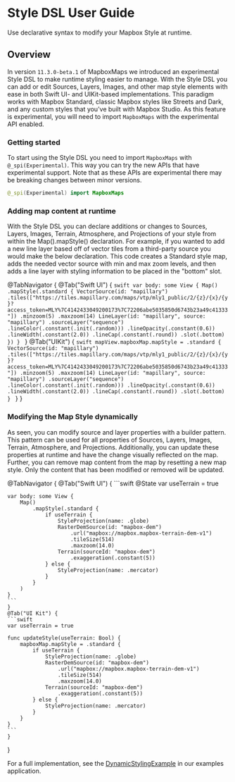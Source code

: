 # Style DSL User Guide

Use declarative syntax to modify your Mapbox Style at runtime. 

## Overview

In version `11.3.0-beta.1` of MapboxMaps we introduced an experimental Style DSL to make runtime styling easier to manage. With the Style DSL you can add or edit Sources, Layers, Images, and other map style elements with ease in both Swift UI- and UIKit-based implementations. This paradigm works with Mapbox Standard, classic Mapbox styles like Streets and Dark, and any custom styles that you've built with Mapbox Studio. As this feature is experimental, you will need to import `MapboxMaps` with the experimental API enabled. 

### Getting started

To start using the Style DSL you need to import `MapboxMaps` with `@_spi(Experimental)`. This way you can try the new APIs that have experimental support. Note that as these APIs are experimental there may be breaking changes between minor versions.

```swift
@_spi(Experimental) import MapboxMaps
```

### Adding map content at runtime

With the Style DSL you can declare additions or changes to Sources, Layers, Images, Terrain, Atmosphere, and Projections of your style from within the Map().mapStyle() declaration. For example, if you wanted to add a new line layer based off of vector tiles from a third-party source you would make the below declaration. This code creates a Standard style map, adds the needed vector source with min and max zoom levels, and then adds a line layer with styling information to be placed in the "bottom" slot. 

@TabNavigator {
    @Tab("Swift UI") {
    ```swift
    var body: some View {
        Map()
            .mapStyle(.standard {
                VectorSource(id: "mapillary")
                    .tiles(["https://tiles.mapillary.com/maps/vtp/mly1_public/2/{z}/{x}/{y}?access_token=MLY%7C4142433049200173%7C72206abe5035850d6743b23a49c41333"])
                    .minzoom(5)
                    .maxzoom(14)
                LineLayer(id: "mapillary", source: "mapillary")
                    .sourceLayer("sequence")
                    .lineColor(.constant(.init(.random)))
                    .lineOpacity(.constant(0.6))
                    .lineWidth(.constant(2.0))
                    .lineCap(.constant(.round))
                    .slot(.bottom)
            })
    }
    ```
    }
    @Tab("UIKit") {
    ```swift
    mapView.mapboxMap.mapStyle = .standard {
        VectorSource(id: "mapillary")
            .tiles(["https://tiles.mapillary.com/maps/vtp/mly1_public/2/{z}/{x}/{y}?access_token=MLY%7C4142433049200173%7C72206abe5035850d6743b23a49c41333"])
            .minzoom(5)
            .maxzoom(14)
        LineLayer(id: "mapillary", source: "mapillary")
            .sourceLayer("sequence")
            .lineColor(.constant(.init(.random)))
            .lineOpacity(.constant(0.6))
            .lineWidth(.constant(2.0))
            .lineCap(.constant(.round))
            .slot(.bottom)
    }
    ```
    }
}

### Modifying the Map Style dynamically 

As seen, you can modify source and layer properties with a builder pattern. This pattern can be used for all properties of Sources, Layers, Images, Terrain, Atmosphere, and Projections. Additionally, you can update these properties at runtime and have the change visually reflected on the map. Further, you can remove map content from the map by resetting a new map style. Only the content that has been modified or removed will be updated. 

@TabNavigator {
    @Tab("Swift UI") {
    ```swift
    @State var useTerrain = true
    
    var body: some View {
        Map()
            .mapStyle(.standard {
                if useTerrain {
                    StyleProjection(name: .globe)
                    RasterDemSource(id: "mapbox-dem")
                        .url("mapbox://mapbox.mapbox-terrain-dem-v1")
                        .tileSize(514)
                        .maxzoom(14.0)
                    Terrain(sourceId: "mapbox-dem")
                        .exaggeration(.constant(5))
                } else {
                    StyleProjection(name: .mercator)
                }
            }
        )
    }
    ```
    }
    @Tab("UI Kit") {
    ```swift
    var useTerrain = true
    
    func updateStyle(useTerrain: Bool) {
        mapboxMap.mapStyle = .standard {
            if useTerrain {
                StyleProjection(name: .globe)
                RasterDemSource(id: "mapbox-dem")
                    .url("mapbox://mapbox.mapbox-terrain-dem-v1")
                    .tileSize(514)
                    .maxzoom(14.0)
                Terrain(sourceId: "mapbox-dem")
                    .exaggeration(.constant(5))
            } else {
                StyleProjection(name: .mercator)
            }
        }
    }
    ```
    }
}

For a full implementation, see the [DynamicStylingExample](https://github.com/mapbox/mapbox-maps-ios/blob/main/Apps/Examples/Examples/Swift%20UI%20Examples/DynamicStyleExample.swift) in our examples application.
